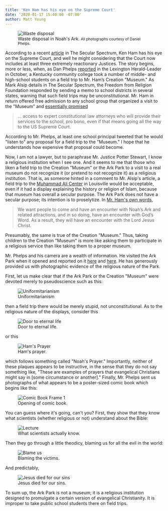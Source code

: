 ```yaml
---
title: 'Ken Ham has his eye on the Supreme Court'
date: ‘2020-01-17 15:40:00 -07:00'
author: Matt Young
---
```


<figure>
<img src="/uploads/2019/Waste_Disposal_600.jpg" alt="Waste disposal"/>
<figcaption>Waste disposal in Noah's Ark. <small>All photographs courtesy of Daniel Phelps.</small>
</figcaption>
</figure>

According to a recent <a href="https://www.patheos.com/blogs/secularspectrum/2019/01/kentucky-college-visits-ark-encounter-using-scholarship-funds-ken-ham-hopes-to-provoke-supreme-court-battle/">article</a> in The Secular Spectrum, Ken Ham has his eye on the Supreme Court, and well he might considering that the Court now includes at least three extremely reactionary Justices. The story begins, more or less, when, as Dan Phelps <a href="https://www.kentucky.com/opinion/op-ed/article219526300.html">reported</a> in the Lexington Herald-Leader in October, a Kentucky community college took a number of middle- and high-school students on a field trip to Mr. Ham’s Creation "Museum." As Mark Alsip details in The Secular Spectrum, the Freedom from Religion Foundation responded by sending a memo to school districts in several states, warning that such field trips may be unconstitutional. Mr. Ham in return offered free admission to any school group that organized a visit to the "Museum" and <a href="https://answersingenesis.org/religious-freedom/ffrf-threatens-public-schools-over-visits-to-ark-and-museum/">essentially promised</a> 

<blockquote>... access to expert constitutional law attorneys who will provide their services to the school, pro bono, even if that means going all the way to the US Supreme Court.</blockquote> 

According to Mr. Phelps, at least one school principal tweeted that he would "listen to" any proposal for a field trip to the "Museum." I hope that he understands how expensive that proposal could become.

<!--more-->

Now, I am not a lawyer, but to paraphrase Mr. Justice Potter Stewart, I know a religious institution when I see one. And it seems to me that those who liken a field trip to the Creation "Museum" or the Ark Park to a visit to a real museum do not recognize it (or pretend to not recognize it) as a religious institution. That is, as someone hinted in a comment to Mr. Alsip's article, a field trip to the <a href="https://alicenter.org/">Muhammad Ali Center</a> in Louisville would be acceptable, even if it had a display explaining the history or religion of Islam, because that museum has overall a secular purpose. The Ark Park does not have a secular purpose; its intention is to proselytize. In <a href="https://answersingenesis.org/noahs-ark/why-build-ark/">Mr. Ham's own words</a>,

<blockquote>We want people to come and have an encounter with Noah’s Ark and related attractions, and in so doing, have an encounter with God’s Word. As a result, they will have an encounter with the Lord Jesus Christ.</blockquote>

Presumably, the same is true of the Creation "Museum." Thus, taking children to the Creation "Museum" is more like asking them to participate in a religious service than like taking them to a proper museum.

Mr. Phelps and his camera are a wealth of information. He visited the Ark Park when it opened and reported on it <a href="https://pandasthumb.org/archives/2016/07/ark-park-on-ope.html">here</a> and <a href="https://ncse.com/library-resource/kentucky-gets-ark-shaped-second-creation-museum">here</a>. He has generously provided us with photographic evidence of the religious nature of the Park.

First, let us make clear that if the Ark Park or the Creation "Museum" were devoted merely to pseudoscience such as this:

<figure>
<img src="/uploads/2019/Uniformitarianism_600.jpg" alt="Uniformitarianism"/>
<figcaption>Uniformitarianism
</figcaption>
</figure>

then a field trip there would be merely stupid, not unconstitutional. As to the religious nature of the displays, consider this

<figure>
<img src="/uploads/2019/Door_to_Eternal_Life_600.jpg" alt="Door to eternal life"/>
<figcaption>Door to eternal life.
</figcaption>
</figure>

or this
<figure>
<img src="/uploads/2019/Hams_Prayer_600.jpg" alt="Ham's Prayer"/>
<figcaption> Ham's prayer.
</figcaption>
</figure>

which follows something called "Noah's Prayer." Importantly, neither of these plaques appears to be instructive, in the sense that they do not say something like, "These are examples of prayers that evangelical Christians might say in [some circumstance or another]."
Finally, Mr. Phelps sent us photographs of what appears to be a poster-sized comic book which begins like this:

<figure>
<img src="/uploads/2019/Comic_Book_1_600.jpg" alt="Comic Book Frame 1"/>
<figcaption> Opening of comic book.
</figcaption>
</figure>

You can guess where it's going, can't you? First, they show that they know what scientists (whether religious or not) understand about the Bible:
<figure>
<img src="/uploads/2019/Lecture_600.jpg" alt="Lecture"/>
<figcaption>What scientists actually know.
</figcaption>
</figure>

Then they go through a little theodicy, blaming us for all the evil in the world:

<figure>
<img src="/uploads/2019/Blame_Us_600.jpg" alt="Blame us"/>
<figcaption>Blaming the victims.
</figcaption>
</figure>

And predictably,

<figure>
<img src="/uploads/2019/Jesus_Died_600.jpg" alt="Jesus died for our sins"/>
<figcaption>Jesus died for our sins.
</figcaption>
</figure>

To sum up, the Ark Park is not a museum; it is a religious institution designed to promulgate a certain version of evangelical Christianity. It is improper to take public school students there on field trips.
